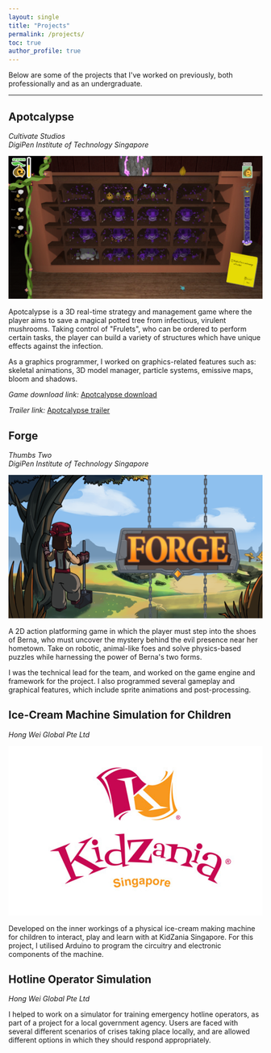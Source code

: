 ```yaml
---
layout: single
title: "Projects"
permalink: /projects/
toc: true
author_profile: true
---
```


Below are some of the projects that I've worked on previously, both professionally and as an undergraduate.

---

## Apotcalypse

_Cultivate Studios_  
_DigiPen Institute of Technology Singapore_

![Apotcalypse gameplay](/assets/images/apotcalypse-gameplay.png)

Apotcalypse is a 3D real-time strategy and management game where the player aims to save a magical potted tree from infectious, virulent mushrooms. Taking control of "Frulets", who can be ordered to perform certain tasks, the player can build a variety of structures which have unique effects against the infection.  

As a graphics programmer, I worked on graphics-related features such as: skeletal animations, 3D model manager, particle systems, emissive maps, bloom and shadows.  

_Game download link:_
[Apotcalypse download](https://games.digipen.edu/games/apotcalypse)

_Trailer link:_
[Apotcalypse trailer](https://www.youtube.com/watch?v=-qMEVvWeruA)

## Forge

_Thumbs Two_  
_DigiPen Institute of Technology Singapore_

![Forge gameplay](/assets/images/forge-logo-bg.png)

A 2D action platforming game in which the player must step into the shoes of Berna, who must uncover the mystery behind the evil presence near her hometown. Take on robotic, animal-like foes and solve physics-based puzzles while harnessing the power of Berna's two forms.  

I was the technical lead for the team, and worked on the game engine and framework for the project. I also programmed several gameplay and graphical features, which include sprite animations and post-processing.

## Ice-Cream Machine Simulation for Children

_Hong Wei Global Pte Ltd_

![Kidzania Singapore logo](/assets/images/kidzania-singapore.jpg)

Developed on the inner workings of a physical ice-cream making machine for children to interact, play and learn with at KidZania Singapore. For this project, I utilised Arduino to program the circuitry and electronic components of the machine.


## Hotline Operator Simulation

_Hong Wei Global Pte Ltd_

I helped to work on a simulator for training emergency hotline operators, as part of a project for a local government agency. Users are faced with several different scenarios of crises taking place locally, and are allowed different options in which they should respond appropriately.
